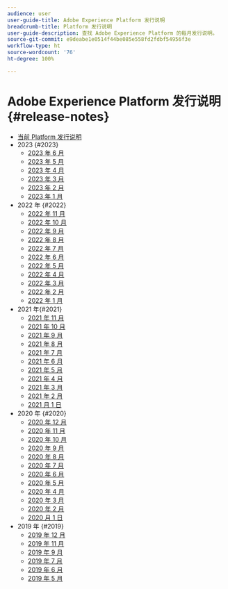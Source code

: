 ```yaml
---
audience: user
user-guide-title: Adobe Experience Platform 发行说明
breadcrumb-title: Platform 发行说明
user-guide-description: 查找 Adobe Experience Platform 的每月发行说明。
source-git-commit: e9deabe1e0514f44be085e558fd2fdbf54956f3e
workflow-type: ht
source-wordcount: '76'
ht-degree: 100%

---
```



# Adobe Experience Platform 发行说明 {#release-notes}

* [当前 Platform 发行说明](latest/latest.md)
* 2023 {#2023}
   * [2023 年 6 月](2023/june-2023.md)
   * [2023 年 5 月](2023/may-2023.md)
   * [2023 年 4 月](2023/april-2023.md)
   * [2023 年 3 月](2023/march-2023.md)
   * [2023 年 2 月](2023/february-2023.md)
   * [2023 年 1 月](2023/january-2023.md)
* 2022 年 {#2022}
   * [2022 年 11 月](2022/november-2022.md)
   * [2022 年 10 月](2022/october-2022.md)
   * [2022 年 9 月](2022/september-2022.md)
   * [2022 年 8 月](2022/august-2022.md)
   * [2022 年 7 月](2022/july-2022.md)
   * [2022 年 6 月](2022/june-2022.md)
   * [2022 年 5 月](2022/may-2022.md)
   * [2022 年 4 月](2022/april-2022.md)
   * [2022 年 3 月](2022/march-2022.md)
   * [2022 年 2 月](2022/february-2022.md)
   * [2022 年 1 月](2022/january-2022.md)
* 2021 年{#2021}
   * [2021 年 11 月](2021/november-2021.md)
   * [2021 年 10 月](2021/october-2021.md)
   * [2021 年 9 月](2021/september-2021.md)
   * [2021 年 8 月](2021/august-2021.md)
   * [2021 年 7 月](2021/july-2021.md)
   * [2021 年 6 月](2021/june-2021.md)
   * [2021 年 5 月](2021/may-2021.md)
   * [2021 年 4 月](2021/april-2021.md)
   * [2021 年 3 月](2021/march-2021.md)
   * [2021 年 2 月](2021/february-2021.md)
   * [2021 月 1 日](2021/january-2021.md)
* 2020 年 {#2020}
   * [2020 年 12 月](2020/december-2020.md)
   * [2020 年 11 月](2020/november-2020.md)
   * [2020 年 10 月](2020/october-2020.md)
   * [2020 年 9 月](2020/september-2020.md)
   * [2020 年 8 月](2020/august-2020.md)
   * [2020 年 7 月](2020/july-2020.md)
   * [2020 年 6 月](2020/june-2020.md)
   * [2020 年 5 月](2020/may-2020.md)
   * [2020 年 4 月](2020/april-2020.md)
   * [2020 年 3 月](2020/march-2020.md)
   * [2020 年 2 月](2020/february-2020.md)
   * [2020 月 1 日](2020/january-2020.md)
* 2019 年 {#2019}
   * [2019 年 12 月](2019/december-2019.md)
   * [2019 年 11 月](2019/november-2019.md)
   * [2019 年 9 月](2019/september-2019.md)
   * [2019 年 7 月](2019/july-2019.md)
   * [2019 年 6 月](2019/june-2019.md)
   * [2019 年 5 月](2019/may-2019.md)
